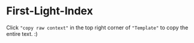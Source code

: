 # First-Light-Index

Click `"copy raw context"` in the top right corner of `"Template"` to copy the entire text. :)
